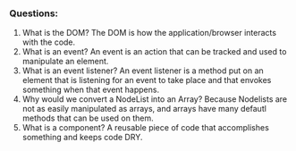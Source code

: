 ### Questions:
1. What is the DOM? The DOM is how the application/browser interacts with the code.
2. What is an event? An event is an action that can be tracked and used to manipulate an element.
3. What is an event listener? An event listener is a method put on an element that is listening for an event to take place and that envokes something when that event happens.
4. Why would we convert a NodeList into an Array? Because Nodelists are not as easily manipulated as arrays, and arrays have many defautl methods that can be used on them.
5. What is a component? A reusable piece of code that accomplishes something and keeps code DRY.
